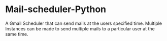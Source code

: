 # Mail-scheduler-Python
A Gmail Scheduler that can send mails at the users specified time. Multiple Instances can be made to send multiple mails to a particular user at the same time.
